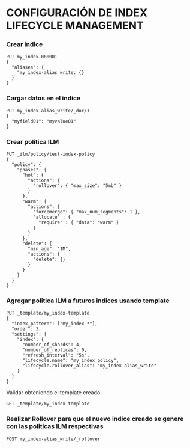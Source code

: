 # CONFIGURACIÓN DE INDEX LIFECYCLE MANAGEMENT


### Crear indice
```
PUT my_index-000001
{
  "aliases": {
    "my_index-alias_write: {}
  }
}
```

### Cargar datos en el indice
```
PUT my_index-alias_write/_doc/1
{
  "myfield01": "myvalue01"
}
```

### Crear politica ILM 
```
PUT _ilm/policy/test-index-policy
{
  "policy": {
    "phases": {
      "hot": {
        "actions": {
          "rollover": { "max_size": "5mb" }
        }
      },
      "warm": {
        "actions": {
          "forcemerge": { "max_num_segments": 1 },
          "allocate" : {
            "require" : { "data": "warm" }
          }
        }
      },
      "delete": {
        "min_age": "1M",
        "actions": {
          "delete": {}
        }
      }
    }
  }
}
```

### Agregar politica ILM a futuros indices usando template
```
PUT _template/my_index-template
{
  "index_pattern": ["my_index-*"],
  "order": 3,
  "settings": {
    "index": {
      "number_of_shards": 4,
      "number_of_replicas": 0,
      "refresh_interval": "5s",
      "lifecycle.name": "my_index_policy",
      "lifecycle.rollover_alias": "my_index-alias_write"
    }
  }
}
```
Validar obteniendo el template creado:
```
GET _template/my_index-template
```

### Realizar Rollover para que el nuevo indice creado se genere con las politicas ILM respectivas
```
POST my_index-alias_write/_rollover
```
